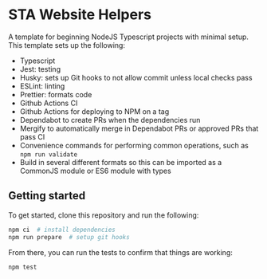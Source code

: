# STA Website Helpers

A template for beginning NodeJS Typescript projects with minimal setup.
This template sets up the following:

- Typescript
- Jest: testing
- Husky: sets up Git hooks to not allow commit unless local checks pass
- ESLint: linting
- Prettier: formats code
- Github Actions CI
- Github Actions for deploying to NPM on a tag
- Dependabot to create PRs when the dependencies run
- Mergify to automatically merge in Dependabot PRs or approved PRs that pass CI
- Convenience commands for performing common operations, such as `npm run validate`
- Build in several different formats so this can be imported as a CommonJS module or ES6 module with types

## Getting started

To get started, clone this repository and run the following:

```bash
npm ci  # install dependencies
npm run prepare  # setup git hooks
```

From there, you can run the tests to confirm that things are working:

```bash
npm test
```
